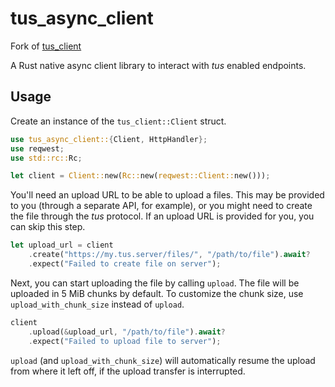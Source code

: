 # tus_async_client

Fork of [tus_client](https://github.com/rambus-dumbledore/tus_async_client)

A Rust native async client library to interact with *tus* enabled endpoints.

## Usage

Create an instance of the `tus_client::Client` struct.

```rust
use tus_async_client::{Client, HttpHandler};
use reqwest;
use std::rc::Rc;

let client = Client::new(Rc::new(reqwest::Client::new()));
```

You'll need an upload URL to be able to upload a files. This may be provided to you (through a separate API, for example), or you might need to create the file through the *tus* protocol. If an upload URL is provided for you, you can skip this step.

```rust
let upload_url = client
    .create("https://my.tus.server/files/", "/path/to/file").await?
    .expect("Failed to create file on server");
```

Next, you can start uploading the file by calling `upload`. The file will be uploaded in 5 MiB chunks by default. To customize the chunk size, use `upload_with_chunk_size` instead of `upload`.

```rust
client
    .upload(&upload_url, "/path/to/file").await?
    .expect("Failed to upload file to server");
```

`upload` (and `upload_with_chunk_size`) will automatically resume the upload from where it left off, if the upload transfer is interrupted.
